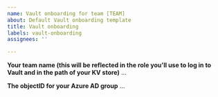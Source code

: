 ```yaml
---
name: Vault onboarding for team [TEAM]
about: Default Vault onboarding template
title: Vault onboarding
labels: vault-onboarding
assignees: ''

---
```


**Your team name (this will be reflected in the role you'll use to log in to Vault and in the path of your KV store)**
...

**The objectID for your Azure AD group**
...
